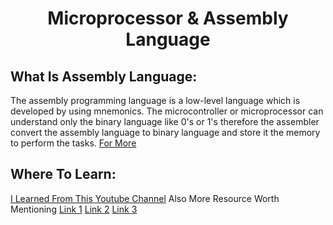 <h1 align="center" >Microprocessor & Assembly Language </h1>

## **What Is Assembly Language**:
The assembly programming language is a low-level language which is developed by using mnemonics. The microcontroller or microprocessor can understand only the binary language like 0's or 1's therefore the assembler convert the assembly language to binary language and store it the memory to perform the tasks.
[For More](https://jbwyatt.com/253/emu/asm_tutorial_01.html)

## **Where To Learn**:
[I Learned From This Youtube Channel](https://www.youtube.com/watch?v=OdlQByyiTR4&list=PLKiZXxQe7OiD8UrEPx5GDhzOwEaNujSeL)
Also More Resource Worth Mentioning
[Link 1](https://www.tutorialspoint.com/assembly_programming/index.htm)
[Link 2](https://faculty.kfupm.edu.sa/COE/shazli/coe205/Help/asm_tutorial_01.html)
[Link 3](https://riptutorial.com/assembly)

